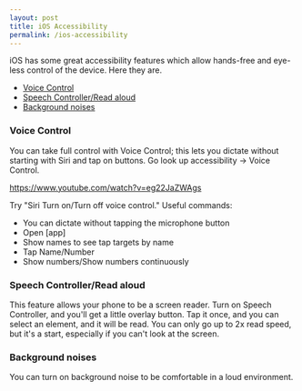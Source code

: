 ```yaml
---
layout: post
title: iOS Accessibility
permalink: /ios-accessibility
---
```


iOS has some great accessibility features which allow hands-free and eye-less control of the device. Here they are.

<!-- prettier-ignore-start -->
<!-- vim-markdown-toc-start -->

- [Voice Control](#voice-control)
- [Speech Controller/Read aloud](#speech-controllerread-aloud)
- [Background noises](#background-noises)

<!-- vim-markdown-toc-end -->
<!-- prettier-ignore-end -->

### Voice Control

You can take full control with Voice Control; this lets you dictate without starting with Siri and tap on buttons. Go look up accessibility -> Voice Control.

<https://www.youtube.com/watch?v=eg22JaZWAgs>

Try "Siri Turn on/Turn off voice control." Useful commands:

- You can dictate without tapping the microphone button
- Open [app]
- Show names to see tap targets by name
- Tap Name/Number
- Show numbers/Show numbers continuously

### Speech Controller/Read aloud

This feature allows your phone to be a screen reader. Turn on Speech Controller, and you'll get a little overlay button. Tap it once, and you can select an element, and it will be read. You can only go up to 2x read speed, but it's a start, especially if you can't look at the screen.

### Background noises

You can turn on background noise to be comfortable in a loud environment.
